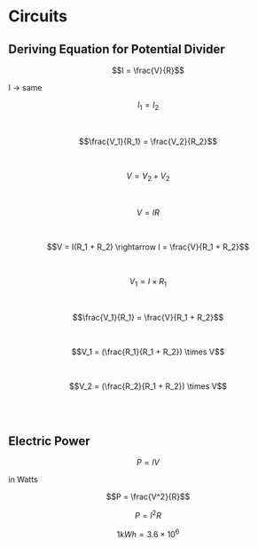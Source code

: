 <script type="text/javascript" async src="https://cdnjs.cloudflare.com/ajax/libs/mathjax/2.7.5/MathJax.js?config=TeX-MML-AM_CHTML"></script>
<script type="text/javascript" async src="https://cdnjs.cloudflare.com/ajax/libs/mathjax/2.7.5/MathJax.js?config=TeX-MML-AM_CHTML"></script>
# Circuits

## Deriving Equation for Potential Divider

$$I = \frac{V}{R}$$

I -> same

$$I_1 = I_2$$

<br/>


$$\frac{V_1}{R_1} = \frac{V_2}{R_2}$$

<br/>

$$V = V_2 + V_2$$

<br/>

$$V = IR$$

<br/>


$$V = I(R_1 + R_2) \rightarrow I = \frac{V}{R_1 + R_2}$$

<br/>


$$V_1 = I \times R_1$$

<br/>


$$\frac{V_1}{R_1} = \frac{V}{R_1 + R_2}$$

<br/>

$$V_1 = (\frac{R_1}{R_1 + R_2}) \times V$$

<br/>


$$V_2 = (\frac{R_2}{R_1 + R_2}) \times V$$



<br/>
<br/>

## Electric Power


$$P = IV$$

in Watts


$$P = \frac{V^2}{R}$$

$$P = I^2R$$


$$1kWh = 3.6 \times 10^6$$



